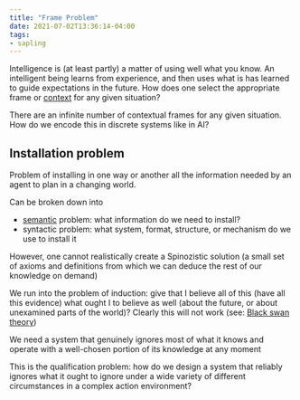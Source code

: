 ```yaml
---
title: "Frame Problem"
date: 2021-07-02T13:36:14-04:00
tags:
- sapling
---
```


Intelligence is (at least partly) a matter of using well what you know. An intelligent being learns from experience, and then uses what is has learned to guide expectations in the future. How does one select the appropriate frame or [context](thoughts/context.md) for any given situation?

There are an infinite number of contextual frames for any given situation. How do we encode this in discrete systems like in AI?

## Installation problem
Problem of installing in one way or another all the information needed by an agent to plan in a changing world.

Can be broken down into
-   [semantic](thoughts/semantics.md) problem: what information do we need to install?
-   syntactic problem: what system, format, structure, or mechanism do we use to install it

However, one cannot realistically create a Spinozistic solution (a small set of axioms and definitions from which we can deduce the rest of our knowledge on demand)

We run into the problem of induction: give that I believe all of this (have all this evidence) what ought I to believe as well (about the future, or about unexamined parts of the world)? Clearly this will not work (see: [Black swan theory](https://en.wikipedia.org/wiki/Black_swan_theory))

We need a system that genuinely ignores most of what it knows and operate with a well-chosen portion of its knowledge at any moment

This is the qualification problem: how do we design a system that reliably ignores what it ought to ignore under a wide variety of different circumstances in a complex action environment?